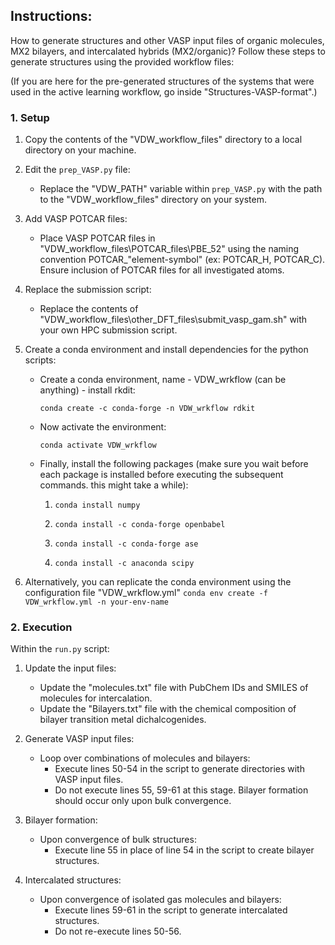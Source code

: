 ## Instructions:
How to generate structures and other VASP input files of organic molecules, MX2 bilayers, and intercalated hybrids (MX2/organic)? Follow these steps to generate structures using the provided workflow files:

(If you are here for the pre-generated structures of the systems that were used in the active learning workflow, go inside "Structures-VASP-format".)

### 1. Setup
1. Copy the contents of the "VDW_workflow_files" directory to a local directory on your machine.

2. Edit the `prep_VASP.py` file:
   - Replace the "VDW_PATH" variable within `prep_VASP.py` with the path to the "VDW_workflow_files" directory on your system.

3. Add VASP POTCAR files:
   - Place VASP POTCAR files in "VDW_workflow_files\POTCAR_files\PBE_52" using the naming convention POTCAR_"element-symbol" (ex: POTCAR_H, POTCAR_C). Ensure inclusion of POTCAR files for all investigated atoms.

4. Replace the submission script:
   - Replace the contents of "VDW_workflow_files\other_DFT_files\submit_vasp_gam.sh" with your own HPC submission script.

5. Create a conda environment and install dependencies for the python scripts:
   - Create a conda environment, name - VDW_wrkflow (can be anything) - install rkdit:
     ```
     conda create -c conda-forge -n VDW_wrkflow rdkit
     ```
   - Now activate the environment:
     ```
     conda activate VDW_wrkflow
     ```
   - Finally, install the following packages (make sure you wait before each package is installed before executing the subsequent commands. this might take a while):
     1) ```
        conda install numpy
        ```
     2) ```
        conda install -c conda-forge openbabel
        ```
     3) ```
        conda install -c conda-forge ase
        ```
     4) ```
        conda install -c anaconda scipy
        ```
6. Alternatively, you can replicate the conda environment using the configuration file "VDW_wrkflow.yml"
        ```
        conda env create -f VDW_wrkflow.yml -n your-env-name
        ```

### 2. Execution
Within the `run.py` script:

1. Update the input files:
   - Update the "molecules.txt" file with PubChem IDs and SMILES of molecules for intercalation.
   - Update the "Bilayers.txt" file with the chemical composition of bilayer transition metal dichalcogenides.

2. Generate VASP input files:
   - Loop over combinations of molecules and bilayers:
     - Execute lines 50-54 in the script to generate directories with VASP input files.
     - Do not execute lines 55, 59-61 at this stage. Bilayer formation should occur only upon bulk convergence.

3. Bilayer formation:
   - Upon convergence of bulk structures:
     - Execute line 55 in place of line 54 in the script to create bilayer structures.

4. Intercalated structures:
   - Upon convergence of isolated gas molecules and bilayers:
     - Execute lines 59-61 in the script to generate intercalated structures.
     - Do not re-execute lines 50-56.




